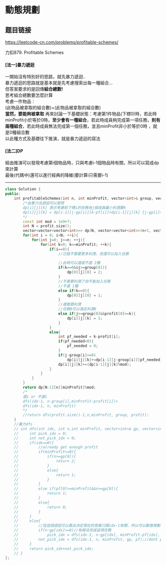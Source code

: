 # 動態規劃

## 题目链接

https://leetcode-cn.com/problems/profitable-schemes/

力扣879. Profitable Schemes

#### [法一]暴力遞迴    
一開始沒有特別好的思路，就先暴力遞迴..     
暴力遞迴的思路就是基本就是先考慮搜索出每一種組合...    
但答案要求的是回傳**組合總數!**    
思考組合總數要怎麼計算    
考慮一件物品：    
(此物品被拿取的組合數)+(此物品被拿取的組合數)    
**當然，要能夠被拿取**
再來討論一下基礎狀態：考慮第1件物品(下標0)時，若此時minProfit小於等於0時，**至少會有一種組合**，若此時成員夠完成第一項任務，**則有兩種組合**，若此時成員無法完成第一個任務，並且minProfit非小於等於0時
，就是0種組合數    
以此種方式及基礎往下推演，就是暴力遞迴的寫法    
#### [法二]DP    
經由推演可以發現考慮第i個物品時，只與考慮i-1個物品時有關，所以可以寫成dp來計算    
最後(代碼中)還可以進行經典的降維(要計算i只需要i-1)    


---------------------------------------

```cpp
class Solution {
public:
    int profitableSchemes(int n, int minProfit, vector<int>& group, vector<int>& profit) {
        /*由暴力法遞迴可以發現
        dp[i][j][k] 表示考慮前下標i的任務有j個成員最小利潤要k
        dp[i][j][k] = dp[i-1][j-gp[i]][k-pf[i]]+dp[i-1][j][k] {j-gp[i]>0}
        */
        const int mod = 1e9+7;
        int N = profit.size();
        vector<vector<vector<int>>> dp(N, vector<vector<int>>(n+1, vector<int>(minProfit+1, 0)));
        for(int i = 0; i<N; ++i){
            for(int j=0; j<=n; ++j){
                for(int k=0; k<=minProfit; ++k){
                    if(i==0){
                        //已經不需要更多利潤，但還可以加入任務
                        
                        //此時可以選或不選 2種
                        if(k==0&&j>=group[0]){
                            dp[0][j][0] = 2;
                        }
                        //不需要利潤了但不能加入任務
                        //不選 1種
                        else if(k==0){
                            dp[0][j][0] = 1;
                        }
                        //還需要利潤
                        //任務0可以滿足利潤k
                        else if(j>=group[0]&&profit[0]>=k){
                            dp[i][j][k] = 1;
                        }
                    }
                    else{
                        int pf_needed = k-profit[i];
                        if(pf_needed<0){
                            pf_needed = 0;
                        }
                        if(j-group[i]>=0)
                            dp[i][j][k]+=dp[i-1][j-group[i]][pf_needed]%mod;
                        dp[i][j][k]+=(dp[i-1][j][k]%mod);
                    }
                }
            }
        }
        return dp[N-1][n][minProfit]%mod;
        /*
        選i or 不選i
        dfs(idx-1, n-group[i],minProfit-profit[i])+ 
        dfs(idx-1, n, minProfit)
        */
        //return dfs(profit.size()-1,n,minProfit, group, profit);
    }
    //暴力dfs
    // int dfs(int idx, int n,int minProfit, vector<int>& gp, vector<int>& pf){
    //     int pick_idx = 0;
    //     int not_pick_idx = 0;
    //     if(idx==0){
    //         //already get enough profit
    //         if(minProfit<=0){
    //             if(n>=gp[0]){
    //                 return 2;
    //             }
    //             else{
    //                 return 1;
    //             }
    //         }
    //         else if(pf[0]>=minProfit&&n>=gp[0]){
    //             return 1;
    //         }
    //         else{
    //             return 0;
    //         }
    //     }
    //     else{
    //         //從這個遞迴可以看出決定現在的答案只跟idx-1有關，所以可以動態規劃
    //         if(n-gp[idx]>=0)//有辦法完成這項任務
    //             pick_idx = dfs(idx-1, n-gp[idx], minProfit-pf[idx], gp, pf); //pick i
    //         not_pick_idx = dfs(idx-1, n, minProfit, gp, pf);//dont pick i
    //     }
    //     return pick_idx+not_pick_idx;
    // }
};
```
